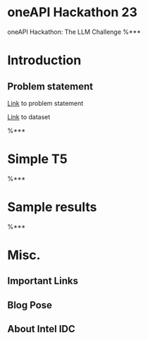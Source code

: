 # oneAPI Hackathon 23
oneAPI Hackathon: The LLM Challenge
%***
# Introduction

## Problem statement
[Link](https://machinehack.com/hackathons/intel_oneapi_hackathon_the_llm_challenge/) to problem statement

[Link](https://machinehack.com/hackathons/intel_oneapi_hackathon_the_llm_challenge/) to dataset

%***
# Simple T5


%*** 
# Sample results


%***
# Misc. 
## Important Links

## Blog Pose

## About Intel IDC
